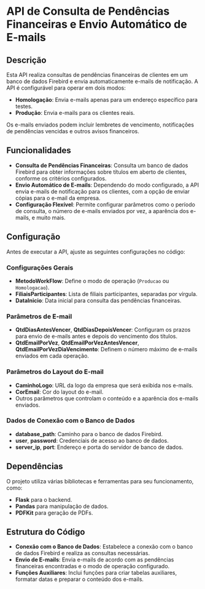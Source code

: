 # API de Consulta de Pendências Financeiras e Envio Automático de E-mails

## Descrição

Esta API realiza consultas de pendências financeiras de clientes em um banco de dados Firebird e envia automaticamente e-mails de notificação. A API é configurável para operar em dois modos:

- **Homologação**: Envia e-mails apenas para um endereço específico para testes.
- **Produção**: Envia e-mails para os clientes reais.

Os e-mails enviados podem incluir lembretes de vencimento, notificações de pendências vencidas e outros avisos financeiros.

## Funcionalidades

- **Consulta de Pendências Financeiras**: Consulta um banco de dados Firebird para obter informações sobre títulos em aberto de clientes, conforme os critérios configurados.
- **Envio Automático de E-mails**: Dependendo do modo configurado, a API envia e-mails de notificação para os clientes, com a opção de enviar cópias para o e-mail da empresa.
- **Configuração Flexível**: Permite configurar parâmetros como o período de consulta, o número de e-mails enviados por vez, a aparência dos e-mails, e muito mais.

## Configuração

Antes de executar a API, ajuste as seguintes configurações no código:

### Configurações Gerais

- **MetodoWorkFlow**: Define o modo de operação (`Producao` ou `Homologacao`).
- **FiliaisParticipantes**: Lista de filiais participantes, separadas por vírgula.
- **DataInicio**: Data inicial para consulta das pendências financeiras.

### Parâmetros de E-mail

- **QtdDiasAntesVencer**, **QtdDiasDepoisVencer**: Configuram os prazos para envio de e-mails antes e depois do vencimento dos títulos.
- **QtdEmailPorVez**, **QtdEmailPorVezAntesVencer**, **QtdEmailPorVezDiaVencimento**: Definem o número máximo de e-mails enviados em cada operação.

### Parâmetros do Layout do E-mail

- **CaminhoLogo**: URL da logo da empresa que será exibida nos e-mails.
- **CorEmail**: Cor do layout do e-mail.
- Outros parâmetros que controlam o conteúdo e a aparência dos e-mails enviados.

### Dados de Conexão com o Banco de Dados

- **database_path**: Caminho para o banco de dados Firebird.
- **user**, **password**: Credenciais de acesso ao banco de dados.
- **server_ip**, **port**: Endereço e porta do servidor de banco de dados.

## Dependências

O projeto utiliza várias bibliotecas e ferramentas para seu funcionamento, como:

- **Flask** para o backend.
- **Pandas** para manipulação de dados.
- **PDFKit** para geração de PDFs.

## Estrutura do Código

- **Conexão com o Banco de Dados**: Estabelece a conexão com o banco de dados Firebird e realiza as consultas necessárias.
- **Envio de E-mails**: Envia e-mails de acordo com as pendências financeiras encontradas e o modo de operação configurado.
- **Funções Auxiliares**: Inclui funções para criar tabelas auxiliares, formatar datas e preparar o conteúdo dos e-mails.
